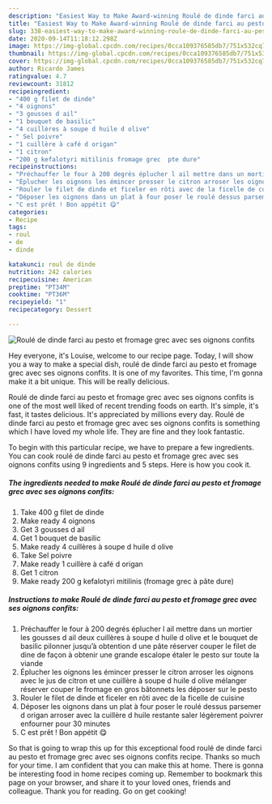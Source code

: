```yaml
---
description: "Easiest Way to Make Award-winning Roulé de dinde farci au pesto et fromage grec avec ses oignons confits"
title: "Easiest Way to Make Award-winning Roulé de dinde farci au pesto et fromage grec avec ses oignons confits"
slug: 338-easiest-way-to-make-award-winning-roule-de-dinde-farci-au-pesto-et-fromage-grec-avec-ses-oignons-confits
date: 2020-09-14T11:18:12.298Z
image: https://img-global.cpcdn.com/recipes/0cca109376585db7/751x532cq70/roule-de-dinde-farci-au-pesto-et-fromage-grec-avec-ses-oignons-confits-photo-principale-de-la-recette.jpg
thumbnail: https://img-global.cpcdn.com/recipes/0cca109376585db7/751x532cq70/roule-de-dinde-farci-au-pesto-et-fromage-grec-avec-ses-oignons-confits-photo-principale-de-la-recette.jpg
cover: https://img-global.cpcdn.com/recipes/0cca109376585db7/751x532cq70/roule-de-dinde-farci-au-pesto-et-fromage-grec-avec-ses-oignons-confits-photo-principale-de-la-recette.jpg
author: Ricardo James
ratingvalue: 4.7
reviewcount: 31812
recipeingredient:
- "400 g filet de dinde"
- "4 oignons"
- "3 gousses d ail"
- "1 bouquet de basilic"
- "4 cuillères à soupe d huile d olive"
- " Sel poivre"
- "1 cuillère à café d origan"
- "1 citron"
- "200 g kefalotyri mitilinis fromage grec  pte dure"
recipeinstructions:
- "Préchauffer le four à 200 degrés éplucher l ail mettre dans un mortier les gousses d ail deux cuillères à soupe d huile d olive et le bouquet de basilic pilonner jusqu’à obtention d une pâte réserver couper le filet de dine de façon à obtenir une grande escalope étaler le pesto sur toute la viande"
- "Éplucher les oignons les émincer presser le citron arroser les oignons avec le jus de citron et une cuillère à soupe d huile d olive mélanger réserver couper le fromage en gros bâtonnets les déposer sur le pesto"
- "Rouler le filet de dinde et ficeler en rôti avec de la ficelle de cuisine"
- "Déposer les oignons dans un plat à four poser le roulé dessus parsemer d origan arroser avec la cuillère d huile restante saler légèrement poivrer enfourner pour 30 minutes"
- "C est prêt ! Bon appétit 😋"
categories:
- Recipe
tags:
- roul
- de
- dinde

katakunci: roul de dinde 
nutrition: 242 calories
recipecuisine: American
preptime: "PT34M"
cooktime: "PT36M"
recipeyield: "1"
recipecategory: Dessert

---
```



![Roulé de dinde farci au pesto et fromage grec avec ses oignons confits](https://img-global.cpcdn.com/recipes/0cca109376585db7/751x532cq70/roule-de-dinde-farci-au-pesto-et-fromage-grec-avec-ses-oignons-confits-photo-principale-de-la-recette.jpg)

Hey everyone, it's Louise, welcome to our recipe page. Today, I will show you a way to make a special dish, roulé de dinde farci au pesto et fromage grec avec ses oignons confits. It is one of my favorites. This time, I'm gonna make it a bit unique. This will be really delicious.

Roulé de dinde farci au pesto et fromage grec avec ses oignons confits is one of the most well liked of recent trending foods on earth. It's simple, it's fast, it tastes delicious. It's appreciated by millions every day. Roulé de dinde farci au pesto et fromage grec avec ses oignons confits is something which I have loved my whole life. They are fine and they look fantastic.




To begin with this particular recipe, we have to prepare a few ingredients. You can cook roulé de dinde farci au pesto et fromage grec avec ses oignons confits using 9 ingredients and 5 steps. Here is how you cook it.

<!--inarticleads1-->

##### The ingredients needed to make Roulé de dinde farci au pesto et fromage grec avec ses oignons confits:

1. Take 400 g filet de dinde
1. Make ready 4 oignons
1. Get 3 gousses d ail
1. Get 1 bouquet de basilic
1. Make ready 4 cuillères à soupe d huile d olive
1. Take  Sel poivre
1. Make ready 1 cuillère à café d origan
1. Get 1 citron
1. Make ready 200 g kefalotyri mitilinis (fromage grec à pâte dure)




<!--inarticleads2-->

##### Instructions to make Roulé de dinde farci au pesto et fromage grec avec ses oignons confits:

1. Préchauffer le four à 200 degrés éplucher l ail mettre dans un mortier les gousses d ail deux cuillères à soupe d huile d olive et le bouquet de basilic pilonner jusqu’à obtention d une pâte réserver couper le filet de dine de façon à obtenir une grande escalope étaler le pesto sur toute la viande
1. Éplucher les oignons les émincer presser le citron arroser les oignons avec le jus de citron et une cuillère à soupe d huile d olive mélanger réserver couper le fromage en gros bâtonnets les déposer sur le pesto
1. Rouler le filet de dinde et ficeler en rôti avec de la ficelle de cuisine
1. Déposer les oignons dans un plat à four poser le roulé dessus parsemer d origan arroser avec la cuillère d huile restante saler légèrement poivrer enfourner pour 30 minutes
1. C est prêt ! Bon appétit 😋




So that is going to wrap this up for this exceptional food roulé de dinde farci au pesto et fromage grec avec ses oignons confits recipe. Thanks so much for your time. I am confident that you can make this at home. There is gonna be interesting food in home recipes coming up. Remember to bookmark this page on your browser, and share it to your loved ones, friends and colleague. Thank you for reading. Go on get cooking!
